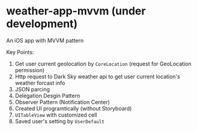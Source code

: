 # weather-app-mvvm (under development)

An iOS app with MVVM pattern


Key Points:
1. Get user current geolocation by `CoreLocation` (request for GeoLocation permission)
2. Http request to Dark Sky weather api to get user current location's weather forcast info
3. JSON parcing
4. Delegation Desgin Pattern
5. Observer Pattern (Notification Center)
6. Created UI programtically (without Storyboard)
7. `UITableView` with customized cell
8. Saved user's setting by `UserDefault`
